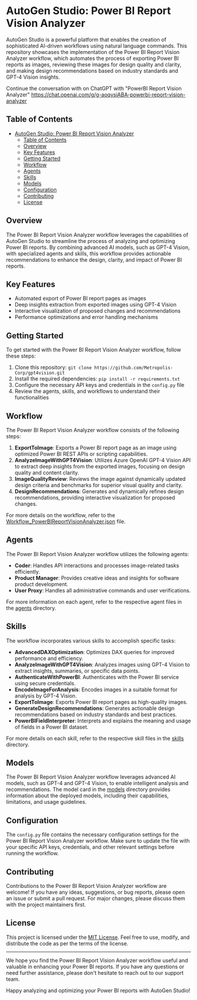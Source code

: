 # AutoGen Studio: Power BI Report Vision Analyzer

AutoGen Studio is a powerful platform that enables the creation of sophisticated AI-driven workflows using natural language commands. This repository showcases the implementation of the Power BI Report Vision Analyzer workflow, which automates the process of exporting Power BI reports as images, reviewing these images for design quality and clarity, and making design recommendations based on industry standards and GPT-4 Vision insights.

Continue the conversation with on ChatGPT with "PowerBI Report Vision Analyzer" <https://chat.openai.com/g/g-aoqysiABA-powerbi-report-vision-analyzer>

## Table of Contents

- [AutoGen Studio: Power BI Report Vision Analyzer](#autogen-studio-power-bi-report-vision-analyzer)
  - [Table of Contents](#table-of-contents)
  - [Overview](#overview)
  - [Key Features](#key-features)
  - [Getting Started](#getting-started)
  - [Workflow](#workflow)
  - [Agents](#agents)
  - [Skills](#skills)
  - [Models](#models)
  - [Configuration](#configuration)
  - [Contributing](#contributing)
  - [License](#license)

## Overview

The Power BI Report Vision Analyzer workflow leverages the capabilities of AutoGen Studio to streamline the process of analyzing and optimizing Power BI reports. By combining advanced AI models, such as GPT-4 Vision, with specialized agents and skills, this workflow provides actionable recommendations to enhance the design, clarity, and impact of Power BI reports.

## Key Features

- Automated export of Power BI report pages as images
- Deep insights extraction from exported images using GPT-4 Vision
- Interactive visualization of proposed changes and recommendations
- Performance optimizations and error handling mechanisms

## Getting Started

To get started with the Power BI Report Vision Analyzer workflow, follow these steps:

1. Clone this repository: `git clone https://github.com/Metropolis-Corp/gpt4vision.git`
2. Install the required dependencies: `pip install -r requirements.txt`
3. Configure the necessary API keys and credentials in the `config.py` file
4. Review the agents, skills, and workflows to understand their functionalities

## Workflow

The Power BI Report Vision Analyzer workflow consists of the following steps:

1. **ExportToImage**: Exports a Power BI report page as an image using optimized Power BI REST APIs or scripting capabilities.
2. **AnalyzeImageWithGPT4Vision**: Utilizes Azure OpenAI GPT-4 Vision API to extract deep insights from the exported images, focusing on design quality and content clarity.
3. **ImageQualityReview**: Reviews the image against dynamically updated design criteria and benchmarks for superior visual quality and clarity.
4. **DesignRecommendations**: Generates and dynamically refines design recommendations, providing interactive visualization for proposed changes.

For more details on the workflow, refer to the [Workflow_PowerBIReportVisionAnalyzer.json](workflows/Workflow_PowerBIReportVisionAnalyzer.json) file.

## Agents

The Power BI Report Vision Analyzer workflow utilizes the following agents:

- **Coder**: Handles API interactions and processes image-related tasks efficiently.
- **Product Manager**: Provides creative ideas and insights for software product development.
- **User Proxy**: Handles all administrative commands and user verifications.

For more information on each agent, refer to the respective agent files in the [agents](agents/) directory.

## Skills

The workflow incorporates various skills to accomplish specific tasks:

- **AdvancedDAXOptimization**: Optimizes DAX queries for improved performance and efficiency.
- **AnalyzeImageWithGPT4Vision**: Analyzes images using GPT-4 Vision to extract insights, summaries, or specific data points.
- **AuthenticateWithPowerBI**: Authenticates with the Power BI service using secure credentials.
- **EncodeImageForAnalysis**: Encodes images in a suitable format for analysis by GPT-4 Vision.
- **ExportToImage**: Exports Power BI report pages as high-quality images.
- **GenerateDesignRecommendations**: Generates actionable design recommendations based on industry standards and best practices.
- **PowerBIFieldInterpreter**: Interprets and explains the meaning and usage of fields in a Power BI dataset.

For more details on each skill, refer to the respective skill files in the [skills](skills/) directory.

## Models

The Power BI Report Vision Analyzer workflow leverages advanced AI models, such as GPT-4 and GPT-4 Vision, to enable intelligent analysis and recommendations. The model card in the [models](models/) directory provides information about the deployed models, including their capabilities, limitations, and usage guidelines.

## Configuration

The `config.py` file contains the necessary configuration settings for the Power BI Report Vision Analyzer workflow. Make sure to update the file with your specific API keys, credentials, and other relevant settings before running the workflow.

## Contributing

Contributions to the Power BI Report Vision Analyzer workflow are welcome! If you have any ideas, suggestions, or bug reports, please open an issue or submit a pull request. For major changes, please discuss them with the project maintainers first.

## License

This project is licensed under the [MIT License](LICENSE). Feel free to use, modify, and distribute the code as per the terms of the license.

---

We hope you find the Power BI Report Vision Analyzer workflow useful and valuable in enhancing your Power BI reports. If you have any questions or need further assistance, please don't hesitate to reach out to our support team.

Happy analyzing and optimizing your Power BI reports with AutoGen Studio!
